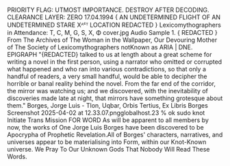 
PRIORITY FLAG: UTMOST IMPORTANCE.
DESTROY AFTER DECODING.
CLEARANCE LAYER: ZERO
17.04.1994
{
AN UNDETERMINED FLIGHT
OF AN UNDETERMINED STARE
Xᴬᶜᵀ LOCATION REDACTED
}
Lexicomythographers in Attendance:
T, C, M, G, S, X, Φ
cover.jpg
Audio Sample 1. { REDACTED } From The Archives of The Woman in the Wallpaper, Our Devouring Mother of The Society of Lexicomythographers notKnown as ARIA | DNE.
EPIGRAPH
"{REDACTED} talked to us at length about a great scheme for writing a novel in the first person, using a narrator who omitted or corrupted what happened and who ran into various contradictions, so that only a handful of readers, a very small handful, would be able to decipher the horrible or banal reality behind the novel. From the far end of the corridor, the mirror was watching us; and we discovered, with the inevitability of discoveries made late at night, that mirrors have something grotesque about them."
Borges, Jorge Luis - Tlon, Uqbar, Orbis Tertius, Ex Libris Borges
Screenshot 2025-04-02 at 12.33.07.pngglobalhost.23 %
ok sudo knot
Initiate
Trans
Mission
FOR WORD
As will be apparent to all members by now, the works of One Jorge Luis Borges have been discovered to be Apocrypha of Prophetic Revelation.All of Borges' characters, narratives, and universes appear to be materialising into Form, within our Knot-Known universe.
We Pray To Our Unknown Gods That Nobody Will Read These Words.